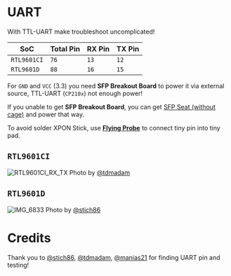 # UART
With TTL-UART make troubleshoot uncomplicated!

| SoC         | Total Pin | RX Pin | TX Pin |
|-------------|-----------|--------|--------|
| `RTL9601CI` | `76`      | `13`   | `12`   |
| `RTL9601D`  | `88`      | `16`   | `15`   |

For `GND` and `VCC` (3.3) you need **SFP Breakout Board** to power it via external source, TTL-UART (`CP210x`) not enough power!

If you unable to get **SFP Breakout Board**, you can get [SFP Seat (without cage)](https://www.aliexpress.com/item/1005001701209420.html) and power that way.

To avoid solder XPON Stick, use [**Flying Probe**](https://www.aliexpress.com/item/1005002848489450.html) to connect tiny pin into tiny pad.

## `RTL9601CI`
![RTL9601CI_RX_TX](https://user-images.githubusercontent.com/52431348/160540145-f76a313f-8be6-4388-9a3a-c32c3b8258ec.png)
Photo by [@tdmadam](https://github.com/tdmadam)

## `RTL9601D`
![IMG_6833](https://user-images.githubusercontent.com/27808541/160277574-8b6e73c4-0c3c-4739-8ee7-841fb6f1e2b3.JPG)
Photo by [@stich86](https://github.com/stich86)

# Credits
Thank you to [@stich86](https://github.com/stich86), [@tdmadam](https://github.com/tdmadam), [@manias21](https://github.com/manias21) for finding UART pin and testing!
